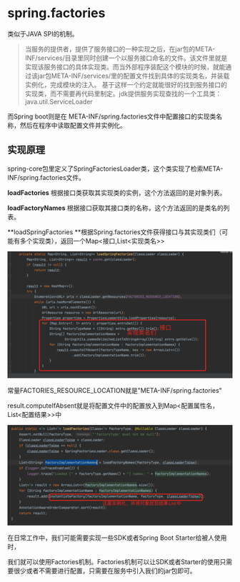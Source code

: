 # spring.factories

类似于JAVA SPI的机制。

> 当服务的提供者，提供了服务接口的一种实现之后，在jar包的META-INF/services/目录里同时创建一个以服务接口命名的文件。该文件里就是实现该服务接口的具体实现类。而当外部程序装配这个模块的时候，就能通过该jar包META-INF/services/里的配置文件找到具体的实现类名，并装载实例化，完成模块的注入。 基于这样一个约定就能很好的找到服务接口的实现类，而不需要再代码里制定。jdk提供服务实现查找的一个工具类：java.util.ServiceLoader

而Spring boot则是在 META-INF/spring.factories文件中配置接口的实现类名称，然后在程序中读取配置文件并实例化。

## 实现原理

spring-core包里定义了SpringFactoriesLoader类，这个类实现了检索META-INF/spring.factories文件。

**loadFactories** 根据接口类获取其实现类的实例，这个方法返回的是对象列表。 

**loadFactoryNames** 根据接口获取其接口类的名称，这个方法返回的是类名的列表。 

**loadSpringFactories **根据Spring.factories文件获得接口与其实现类们（可能有多个实现类），返回一个Map<接口,List<实现类名>>

![image-4.png](../myimage/image-4.png)

常量FACTORIES_RESOURCE_LOCATION就是"META-INF/spring.factories"

result.computeIfAbsent就是将配置文件中的配置放入到Map<配置属性名，List<配置结果>>中

![image-5.png](../myimage/image-5.png)

在日常工作中，我们可能需要实现一些SDK或者Spring Boot Starter给被人使用时， 

 我们就可以使用Factories机制。Factories机制可以让SDK或者Starter的使用只需要很少或者不需要进行配置，只需要在服务中引入我们的jar包即可。

